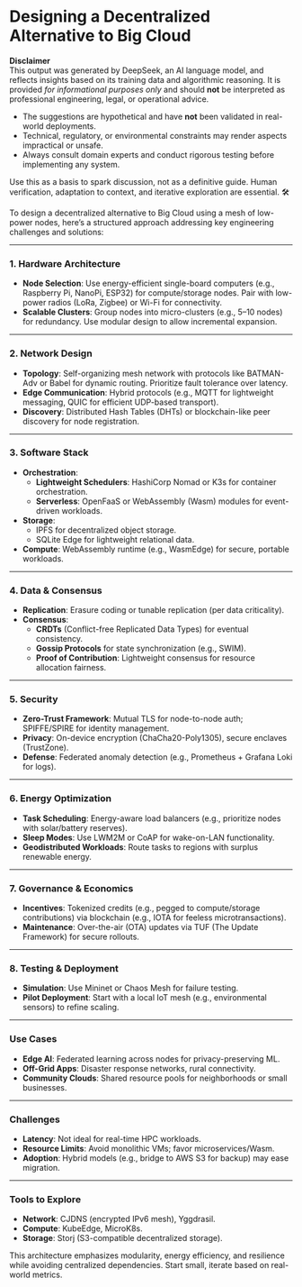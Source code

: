 # Designing a Decentralized Alternative to Big Cloud

**Disclaimer**  
This output was generated by DeepSeek, an AI language model, and reflects insights based on its training data and algorithmic reasoning. It is provided _for informational purposes only_ and should **not** be interpreted as professional engineering, legal, or operational advice.

- The suggestions are hypothetical and have **not** been validated in real-world deployments.
- Technical, regulatory, or environmental constraints may render aspects impractical or unsafe.
- Always consult domain experts and conduct rigorous testing before implementing any system.

Use this as a basis to spark discussion, not as a definitive guide. Human verification, adaptation to context, and iterative exploration are essential. 🛠️

To design a decentralized alternative to Big Cloud using a mesh of low-power nodes, here’s a structured approach addressing key engineering challenges and solutions:

---

### **1. Hardware Architecture**

- **Node Selection**: Use energy-efficient single-board computers (e.g., Raspberry Pi, NanoPi, ESP32) for compute/storage nodes. Pair with low-power radios (LoRa, Zigbee) or Wi-Fi for connectivity.
- **Scalable Clusters**: Group nodes into micro-clusters (e.g., 5–10 nodes) for redundancy. Use modular design to allow incremental expansion.

---

### **2. Network Design**

- **Topology**: Self-organizing mesh network with protocols like BATMAN-Adv or Babel for dynamic routing. Prioritize fault tolerance over latency.
- **Edge Communication**: Hybrid protocols (e.g., MQTT for lightweight messaging, QUIC for efficient UDP-based transport).
- **Discovery**: Distributed Hash Tables (DHTs) or blockchain-like peer discovery for node registration.

---

### **3. Software Stack**

- **Orchestration**:
  - **Lightweight Schedulers**: HashiCorp Nomad or K3s for container orchestration.
  - **Serverless**: OpenFaaS or WebAssembly (Wasm) modules for event-driven workloads.
- **Storage**:
  - IPFS for decentralized object storage.
  - SQLite Edge for lightweight relational data.
- **Compute**: WebAssembly runtime (e.g., WasmEdge) for secure, portable workloads.

---

### **4. Data & Consensus**

- **Replication**: Erasure coding or tunable replication (per data criticality).
- **Consensus**:
  - **CRDTs** (Conflict-free Replicated Data Types) for eventual consistency.
  - **Gossip Protocols** for state synchronization (e.g., SWIM).
  - **Proof of Contribution**: Lightweight consensus for resource allocation fairness.

---

### **5. Security**

- **Zero-Trust Framework**: Mutual TLS for node-to-node auth; SPIFFE/SPIRE for identity management.
- **Privacy**: On-device encryption (ChaCha20-Poly1305), secure enclaves (TrustZone).
- **Defense**: Federated anomaly detection (e.g., Prometheus + Grafana Loki for logs).

---

### **6. Energy Optimization**

- **Task Scheduling**: Energy-aware load balancers (e.g., prioritize nodes with solar/battery reserves).
- **Sleep Modes**: Use LWM2M or CoAP for wake-on-LAN functionality.
- **Geodistributed Workloads**: Route tasks to regions with surplus renewable energy.

---

### **7. Governance & Economics**

- **Incentives**: Tokenized credits (e.g., pegged to compute/storage contributions) via blockchain (e.g., IOTA for feeless microtransactions).
- **Maintenance**: Over-the-air (OTA) updates via TUF (The Update Framework) for secure rollouts.

---

### **8. Testing & Deployment**

- **Simulation**: Use Mininet or Chaos Mesh for failure testing.
- **Pilot Deployment**: Start with a local IoT mesh (e.g., environmental sensors) to refine scaling.

---

### **Use Cases**

- **Edge AI**: Federated learning across nodes for privacy-preserving ML.
- **Off-Grid Apps**: Disaster response networks, rural connectivity.
- **Community Clouds**: Shared resource pools for neighborhoods or small businesses.

---

### **Challenges**

- **Latency**: Not ideal for real-time HPC workloads.
- **Resource Limits**: Avoid monolithic VMs; favor microservices/Wasm.
- **Adoption**: Hybrid models (e.g., bridge to AWS S3 for backup) may ease migration.

---

### **Tools to Explore**

- **Network**: CJDNS (encrypted IPv6 mesh), Yggdrasil.
- **Compute**: KubeEdge, MicroK8s.
- **Storage**: Storj (S3-compatible decentralized storage).

This architecture emphasizes modularity, energy efficiency, and resilience while avoiding centralized dependencies. Start small, iterate based on real-world metrics.

